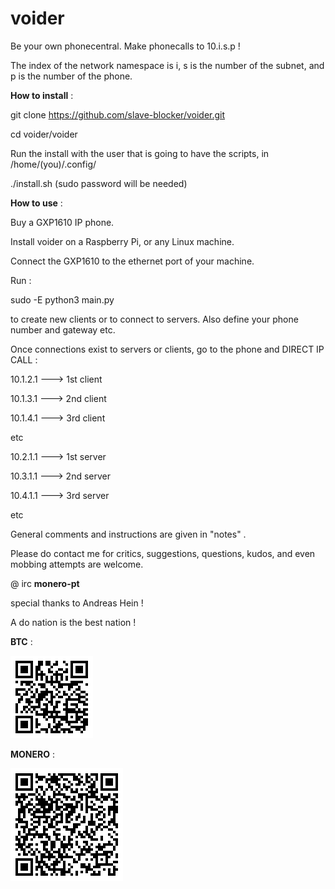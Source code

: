 # voider

Be your own phonecentral.
Make phonecalls to 10.i.s.p !
   
The index of the network namespace is i,
s is the number of the subnet, and p is the number of the phone.
   
**How to install** :
 
git clone https://github.com/slave-blocker/voider.git

cd voider/voider

Run the install with the user that is going to have the scripts,
in /home/(you)/.config/

./install.sh (sudo password will be needed)      

**How to use** :

Buy a GXP1610 IP phone.

Install voider on a Raspberry Pi, or any Linux machine.

Connect the GXP1610 to the ethernet port of your machine.

Run : 

sudo -E python3 main.py

to create new clients or to connect to servers.
Also define your phone number and gateway etc.  
  
Once connections exist to servers or clients,
go to the phone and DIRECT IP CALL : 

10.1.2.1 ---> 1st client

10.1.3.1 ---> 2nd client 

10.1.4.1 ---> 3rd client

etc

10.2.1.1 ---> 1st server 

10.3.1.1 ---> 2nd server 

10.4.1.1 ---> 3rd server

etc

General comments and instructions are given in "notes" .



Please do contact me for critics, suggestions, questions, kudos, and even mobbing attempts are welcome.

@ irc   **monero-pt**

special thanks to Andreas Hein !

A do nation is the best nation !

**BTC** :

![btc](btc.gif)

**MONERO** :

![xmr](xmr.gif)
